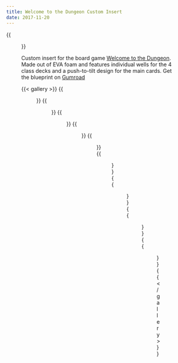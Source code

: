 ```yaml
---
title: Welcome to the Dungeon Custom Insert
date: 2017-11-20
---
```


{{<figure src="assets/process-08.jpg">}}

Custom insert for the board game <a href="https://boardgamegeek.com/boardgame/150312/welcome-to-the-dungeon">Welcome to the Dungeon</a>. Made out of EVA foam and features individual wells for the 4 class decks and a push-to-tilt design for the main cards. Get the blueprint on [Gumroad](https://joakimysland.gumroad.com/l/aoaDX)

{{< gallery >}}
{{<figure src="assets/process-01.jpg">}}
{{<figure src="assets/process-02.jpg">}}
{{<figure src="assets/process-03.jpg">}}
{{<figure src="assets/process-04.jpg">}}
{{<figure src="assets/process-05.jpg">}}
{{<figure src="assets/process-06.jpg">}}
{{<figure src="assets/process-07.jpg">}}
{{<figure src="assets/process-08.jpg">}}
{{<figure src="assets/process-09.jpg">}}
{{< /gallery >}}

